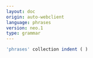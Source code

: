 ```yaml
---
layout: doc
origin: auto-webclient
language: phrases
version: neo.1
type: grammar
---
```



```js
'phrases' collection indent ( )
```
```
